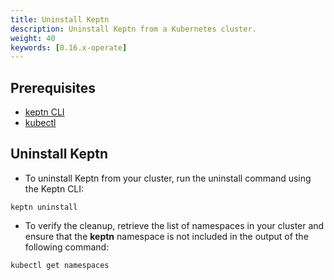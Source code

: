 ```yaml
---
title: Uninstall Keptn
description: Uninstall Keptn from a Kubernetes cluster.
weight: 40
keywords: [0.16.x-operate]
---
```


## Prerequisites
- [keptn CLI](../install/#install-keptn-cli)
- [kubectl](https://kubernetes.io/docs/tasks/tools/install-kubectl/)

## Uninstall Keptn

- To uninstall Keptn from your cluster, run the uninstall command using the Keptn CLI:

``` console
keptn uninstall
```

- To verify the cleanup, retrieve the list of namespaces in your cluster and ensure that the **keptn** namespace is not included in the output of the following command:

```console
kubectl get namespaces
```
